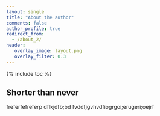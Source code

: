 ```yaml
---
layout: single
title: "About the author"
comments: false
author_profile: true
redirect_from: 
  - /about_2/
header:
   overlay_image: layout.png
   overlay_filter: 0.3
---
```

{% include toc %}

## Shorter than never
freferfefreferp
dflkjdfb;bd
fvddfjgvhvdfiogrgoi;erugeri;oejrf
